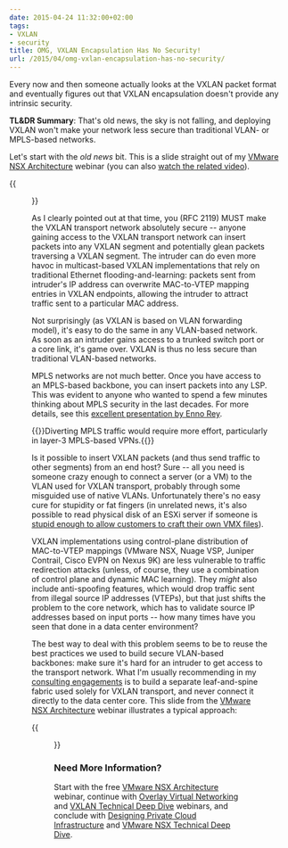 ```yaml
---
date: 2015-04-24 11:32:00+02:00
tags:
- VXLAN
- security
title: OMG, VXLAN Encapsulation Has No Security!
url: /2015/04/omg-vxlan-encapsulation-has-no-security/
---
```

Every now and then someone actually looks at the VXLAN packet format and eventually figures out that VXLAN encapsulation doesn't provide any intrinsic security.

**TL&DR Summary**: That's old news, the sky is not falling, and deploying VXLAN won't make your network less secure than traditional VLAN- or MPLS-based networks.
<!--more-->
Let's start with the *old news* bit. This is a slide straight out of my [VMware NSX Architecture](https://my.ipspace.net/bin/list?id=NSXArch) webinar (you can also [watch the related video](https://my.ipspace.net/bin/get/NSXArch/2.3%20-%20Overlay%20Virtual%20Networks%20Data%20Plane.mp4)).

{{<figure src="/2015/04/s550-VXLAN+Security.jpg" caption="Typical overlay virtual networking encapsulations in mid 2010s">}}

As I clearly pointed out at that time, you (RFC 2119) MUST make the VXLAN transport network absolutely secure -- anyone gaining access to the VXLAN transport network can insert packets into any VXLAN segment and potentially glean packets traversing a VXLAN segment. The intruder can do even more havoc in multicast-based VXLAN implementations that rely on traditional Ethernet flooding-and-learning: packets sent from intruder's IP address can overwrite MAC-to-VTEP mapping entries in VXLAN endpoints, allowing the intruder to attract traffic sent to a particular MAC address.

Not surprisingly (as VXLAN is based on VLAN forwarding model), it's easy to do the same in any VLAN-based network. As soon as an intruder gains access to a trunked switch port or a core link, it's game over. VXLAN is thus no less secure than traditional VLAN-based networks.

MPLS networks are not much better. Once you have access to an MPLS-based backbone, you can insert packets into any LSP. This was evident to anyone who wanted to spend a few minutes thinking about MPLS security in the last decades. For more details, see this [excellent presentation by Enno Rey](https://www.blackhat.com/presentations/bh-europe-06/bh-eu-06-Rey-up.pdf).

{{<note>}}Diverting MPLS traffic would require more effort, particularly in layer-3 MPLS-based VPNs.{{</note>}}

Is it possible to insert VXLAN packets (and thus send traffic to other segments) from an end host? Sure -- all you need is someone crazy enough to connect a server (or a VM) to the VLAN used for VXLAN transport, probably through some misguided use of native VLANs. Unfortunately there's no easy cure for stupidity or fat fingers (in unrelated news, it's also possible to read physical disk of an ESXi server if someone is [stupid enough to allow customers to craft their own VMX files](http://www.insinuator.net/2012/05/vmdk-has-left-the-building/)).

VXLAN implementations using control-plane distribution of MAC-to-VTEP mappings (VMware NSX, Nuage VSP, Juniper Contrail, Cisco EVPN on Nexus 9K) are less vulnerable to traffic redirection attacks (unless, of course, they use a combination of control plane and dynamic MAC learning). They *might* also include anti-spoofing features, which would drop traffic sent from illegal source IP addresses (VTEPs), but that just shifts the problem to the core network, which has to validate source IP addresses based on input ports -- how many times have you seen that done in a data center environment?

The best way to deal with this problem seems to be to reuse the best practices we used to build secure VLAN-based backbones: make sure it's hard for an intruder to get access to the transport network. What I'm usually recommending in my [consulting engagements](http://www.ipspace.net/ExpertExpress) is to build a separate leaf-and-spine fabric used solely for VXLAN transport, and never connect it directly to the data center core. This slide from the [VMware NSX Architecture](http://content.ipspace.net/get/NSXArch) webinar illustrates a typical approach:

{{<figure src="/2015/04/s550-Cloud-as-Appliance.jpg" caption="Use VXLAN only over secure transport infrastructure">}}

### Need More Information?

Start with the free [VMware NSX Architecture](https://www.ipspace.net/VMware_NSX_Architecture) webinar, continue with [Overlay Virtual Networking](http://www.ipspace.net/Overlay_Virtual_Networking) and [VXLAN Technical Deep Dive](http://www.ipspace.net/VXLAN_Technical_Deep_Dive) webinars, and conclude with [Designing Private Cloud Infrastructure](http://www.ipspace.net/Designing_Private_Cloud_Infrastructure) and [VMware NSX Technical Deep Dive](https://www.ipspace.net/VMware_NSX_Technical_Deep_Dive).
